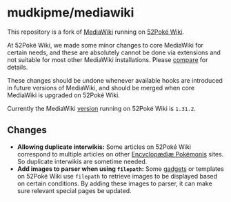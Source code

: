 mudkipme/mediawiki
==================

This repository is a fork of [MediaWiki](https://www.mediawiki.org) running on [52Poké Wiki](https://wiki.52poke.com).

At 52Poké Wiki, we made some minor changes to core MediaWiki for certain needs, and these are absolutely cannot be done via extensions and not suitable for most other MediaWiki installations. Please [compare](https://github.com/wikimedia/mediawiki/compare/1.33.1...mudkipme:52w) for details.

These changes should be undone whenever available hooks are introduced in future versions of MediaWiki, and should be merged when core MediaWiki is upgraded on 52Poké Wiki.

Currently the MediaWiki [version](https://wiki.52poke.com/wiki/Special:%E7%89%88%E6%9C%AC) running on 52Poké Wiki is `1.31.2`.

## Changes

* __Allowing duplicate interwikis:__ Some articles on 52Poké Wiki correspond to multiple articles on other [Encyclopædiæ Pokémonis](http://www.encyclopaediae-pokemonis.org/) sites. So duplicate interwikis are sometime needed.
* __Add images to parser when using `filepath`:__ Some [gadgets](https://wiki.52poke.com/wiki/Help:%E6%97%B6%E9%97%B4%E5%B0%8F%E5%B7%A5%E5%85%B7) or templates on 52Poké Wiki use `filepath` to retrieve images to be displayed based on certain conditions. By adding these images to parser, it can make sure relevant special pages be updated.
